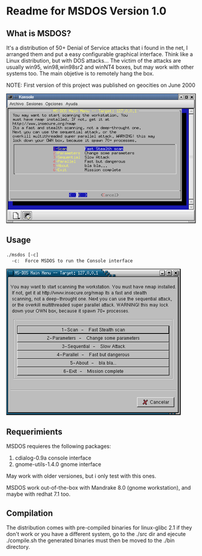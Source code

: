 # Readme for MSDOS Version 1.0


## What is MSDOS?
It's a distribution of 50+ Denial of Service attacks that i found in
the net, I arranged them and put a easy configurable graphical interface.
Think like a Linux distribution, but with DOS attacks...
The victim of the attacks are usually win95, win98,win98sr2 and winNT4
boxes, but may work with other systems too.
The main objetive is to remotely hang the box.

NOTE: First version of this project was published on geocities on June 2000

![Text-Mode](https://raw.githubusercontent.com/ortegaalfredo/msdos/main/console.png)

## Usage
```
./msdos [-c]
  -c:  Force MSDOS to run the Console interface
```

![Gnome version](https://raw.githubusercontent.com/ortegaalfredo/msdos/main/gnome.png)

## Requerimients
MSDOS requieres the following packages:

 1. cdialog-0.9a          console interface
 2. gnome-utils-1.4.0     gnome   interface

May work with older versiones, but i only test with this ones.

MSDOS work out-of-the-box with Mandrake 8.0 (gnome workstation),
and maybe with redhat 7.1 too.

## Compilation
The distribution comes with pre-compiled binaries for linux-glibc 2.1
if they don't work or you have a different system, go to the ./src dir
and ejecute ./compile.sh
the generated binaries must then be moved to the ./bin directory.

